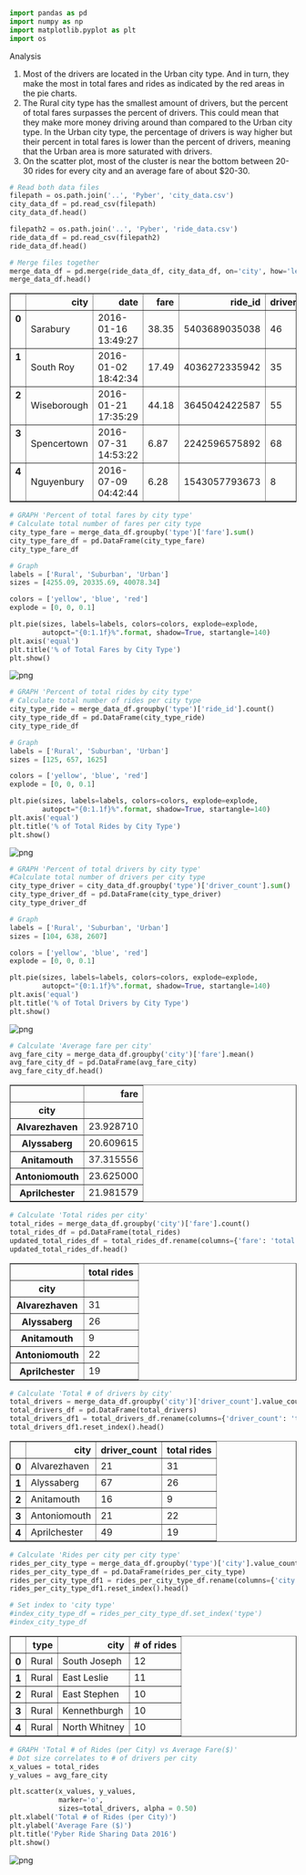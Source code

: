 

```python
import pandas as pd
import numpy as np
import matplotlib.pyplot as plt
import os
```

Analysis
1. Most of the drivers are located in the Urban city type. And in turn, they make the most in total fares and rides as indicated by the red areas in the pie charts.
2. The Rural city type has the smallest amount of drivers, but the percent of total fares surpasses the percent of drivers. This could mean that they make more money driving around than compared to the Urban city type. In the Urban city type, the percentage of drivers is way higher but their percent in total fares is lower than the percent of drivers, meaning that the Urban area is more saturated with drivers.
3. On the scatter plot, most of the cluster is near the bottom between 20-30 rides for every city and an average fare of about $20-30.


```python
# Read both data files
filepath = os.path.join('..', 'Pyber', 'city_data.csv')
city_data_df = pd.read_csv(filepath)
city_data_df.head()

filepath2 = os.path.join('..', 'Pyber', 'ride_data.csv')
ride_data_df = pd.read_csv(filepath2)
ride_data_df.head()

# Merge files together
merge_data_df = pd.merge(ride_data_df, city_data_df, on='city', how='left')
merge_data_df.head()
```




<div>
<style>
    .dataframe thead tr:only-child th {
        text-align: right;
    }

    .dataframe thead th {
        text-align: left;
    }

    .dataframe tbody tr th {
        vertical-align: top;
    }
</style>
<table border="1" class="dataframe">
  <thead>
    <tr style="text-align: right;">
      <th></th>
      <th>city</th>
      <th>date</th>
      <th>fare</th>
      <th>ride_id</th>
      <th>driver_count</th>
      <th>type</th>
    </tr>
  </thead>
  <tbody>
    <tr>
      <th>0</th>
      <td>Sarabury</td>
      <td>2016-01-16 13:49:27</td>
      <td>38.35</td>
      <td>5403689035038</td>
      <td>46</td>
      <td>Urban</td>
    </tr>
    <tr>
      <th>1</th>
      <td>South Roy</td>
      <td>2016-01-02 18:42:34</td>
      <td>17.49</td>
      <td>4036272335942</td>
      <td>35</td>
      <td>Urban</td>
    </tr>
    <tr>
      <th>2</th>
      <td>Wiseborough</td>
      <td>2016-01-21 17:35:29</td>
      <td>44.18</td>
      <td>3645042422587</td>
      <td>55</td>
      <td>Urban</td>
    </tr>
    <tr>
      <th>3</th>
      <td>Spencertown</td>
      <td>2016-07-31 14:53:22</td>
      <td>6.87</td>
      <td>2242596575892</td>
      <td>68</td>
      <td>Urban</td>
    </tr>
    <tr>
      <th>4</th>
      <td>Nguyenbury</td>
      <td>2016-07-09 04:42:44</td>
      <td>6.28</td>
      <td>1543057793673</td>
      <td>8</td>
      <td>Urban</td>
    </tr>
  </tbody>
</table>
</div>




```python
# GRAPH 'Percent of total fares by city type'
# Calculate total number of fares per city type
city_type_fare = merge_data_df.groupby('type')['fare'].sum()
city_type_fare_df = pd.DataFrame(city_type_fare)
city_type_fare_df

# Graph
labels = ['Rural', 'Suburban', 'Urban']
sizes = [4255.09, 20335.69, 40078.34]

colors = ['yellow', 'blue', 'red']
explode = [0, 0, 0.1]

plt.pie(sizes, labels=labels, colors=colors, explode=explode,
        autopct="{0:1.1f}%".format, shadow=True, startangle=140)
plt.axis('equal')
plt.title('% of Total Fares by City Type')
plt.show()
```


![png](output_3_0.png)



```python
# GRAPH 'Percent of total rides by city type'
# Calculate total number of rides per city type
city_type_ride = merge_data_df.groupby('type')['ride_id'].count()
city_type_ride_df = pd.DataFrame(city_type_ride)
city_type_ride_df

# Graph
labels = ['Rural', 'Suburban', 'Urban']
sizes = [125, 657, 1625]

colors = ['yellow', 'blue', 'red']
explode = [0, 0, 0.1]

plt.pie(sizes, labels=labels, colors=colors, explode=explode,
        autopct="{0:1.1f}%".format, shadow=True, startangle=140)
plt.axis('equal')
plt.title('% of Total Rides by City Type')
plt.show()
```


![png](output_4_0.png)



```python
# GRAPH 'Percent of total drivers by city type'
#Calculate total number of drivers per city type
city_type_driver = city_data_df.groupby('type')['driver_count'].sum()
city_type_driver_df = pd.DataFrame(city_type_driver)
city_type_driver_df

# Graph
labels = ['Rural', 'Suburban', 'Urban']
sizes = [104, 638, 2607]

colors = ['yellow', 'blue', 'red']
explode = [0, 0, 0.1]

plt.pie(sizes, labels=labels, colors=colors, explode=explode,
        autopct="{0:1.1f}%".format, shadow=True, startangle=140)
plt.axis('equal')
plt.title('% of Total Drivers by City Type')
plt.show()
```


![png](output_5_0.png)



```python
# Calculate 'Average fare per city'
avg_fare_city = merge_data_df.groupby('city')['fare'].mean()
avg_fare_city_df = pd.DataFrame(avg_fare_city)
avg_fare_city_df.head()
```




<div>
<style>
    .dataframe thead tr:only-child th {
        text-align: right;
    }

    .dataframe thead th {
        text-align: left;
    }

    .dataframe tbody tr th {
        vertical-align: top;
    }
</style>
<table border="1" class="dataframe">
  <thead>
    <tr style="text-align: right;">
      <th></th>
      <th>fare</th>
    </tr>
    <tr>
      <th>city</th>
      <th></th>
    </tr>
  </thead>
  <tbody>
    <tr>
      <th>Alvarezhaven</th>
      <td>23.928710</td>
    </tr>
    <tr>
      <th>Alyssaberg</th>
      <td>20.609615</td>
    </tr>
    <tr>
      <th>Anitamouth</th>
      <td>37.315556</td>
    </tr>
    <tr>
      <th>Antoniomouth</th>
      <td>23.625000</td>
    </tr>
    <tr>
      <th>Aprilchester</th>
      <td>21.981579</td>
    </tr>
  </tbody>
</table>
</div>




```python
# Calculate 'Total rides per city'
total_rides = merge_data_df.groupby('city')['fare'].count()
total_rides_df = pd.DataFrame(total_rides)
updated_total_rides_df = total_rides_df.rename(columns={'fare': 'total rides'})
updated_total_rides_df.head()
```




<div>
<style>
    .dataframe thead tr:only-child th {
        text-align: right;
    }

    .dataframe thead th {
        text-align: left;
    }

    .dataframe tbody tr th {
        vertical-align: top;
    }
</style>
<table border="1" class="dataframe">
  <thead>
    <tr style="text-align: right;">
      <th></th>
      <th>total rides</th>
    </tr>
    <tr>
      <th>city</th>
      <th></th>
    </tr>
  </thead>
  <tbody>
    <tr>
      <th>Alvarezhaven</th>
      <td>31</td>
    </tr>
    <tr>
      <th>Alyssaberg</th>
      <td>26</td>
    </tr>
    <tr>
      <th>Anitamouth</th>
      <td>9</td>
    </tr>
    <tr>
      <th>Antoniomouth</th>
      <td>22</td>
    </tr>
    <tr>
      <th>Aprilchester</th>
      <td>19</td>
    </tr>
  </tbody>
</table>
</div>




```python
# Calculate 'Total # of drivers by city'
total_drivers = merge_data_df.groupby('city')['driver_count'].value_counts()
total_drivers_df = pd.DataFrame(total_drivers)
total_drivers_df1 = total_drivers_df.rename(columns={'driver_count': 'total rides'})
total_drivers_df1.reset_index().head()
```




<div>
<style>
    .dataframe thead tr:only-child th {
        text-align: right;
    }

    .dataframe thead th {
        text-align: left;
    }

    .dataframe tbody tr th {
        vertical-align: top;
    }
</style>
<table border="1" class="dataframe">
  <thead>
    <tr style="text-align: right;">
      <th></th>
      <th>city</th>
      <th>driver_count</th>
      <th>total rides</th>
    </tr>
  </thead>
  <tbody>
    <tr>
      <th>0</th>
      <td>Alvarezhaven</td>
      <td>21</td>
      <td>31</td>
    </tr>
    <tr>
      <th>1</th>
      <td>Alyssaberg</td>
      <td>67</td>
      <td>26</td>
    </tr>
    <tr>
      <th>2</th>
      <td>Anitamouth</td>
      <td>16</td>
      <td>9</td>
    </tr>
    <tr>
      <th>3</th>
      <td>Antoniomouth</td>
      <td>21</td>
      <td>22</td>
    </tr>
    <tr>
      <th>4</th>
      <td>Aprilchester</td>
      <td>49</td>
      <td>19</td>
    </tr>
  </tbody>
</table>
</div>




```python
# Calculate 'Rides per city per city type'
rides_per_city_type = merge_data_df.groupby('type')['city'].value_counts()
rides_per_city_type_df = pd.DataFrame(rides_per_city_type)
rides_per_city_type_df1 = rides_per_city_type_df.rename(columns={'city': "# of rides"})
rides_per_city_type_df1.reset_index().head()

# Set index to 'city type'
#index_city_type_df = rides_per_city_type_df.set_index('type')
#index_city_type_df
```




<div>
<style>
    .dataframe thead tr:only-child th {
        text-align: right;
    }

    .dataframe thead th {
        text-align: left;
    }

    .dataframe tbody tr th {
        vertical-align: top;
    }
</style>
<table border="1" class="dataframe">
  <thead>
    <tr style="text-align: right;">
      <th></th>
      <th>type</th>
      <th>city</th>
      <th># of rides</th>
    </tr>
  </thead>
  <tbody>
    <tr>
      <th>0</th>
      <td>Rural</td>
      <td>South Joseph</td>
      <td>12</td>
    </tr>
    <tr>
      <th>1</th>
      <td>Rural</td>
      <td>East Leslie</td>
      <td>11</td>
    </tr>
    <tr>
      <th>2</th>
      <td>Rural</td>
      <td>East Stephen</td>
      <td>10</td>
    </tr>
    <tr>
      <th>3</th>
      <td>Rural</td>
      <td>Kennethburgh</td>
      <td>10</td>
    </tr>
    <tr>
      <th>4</th>
      <td>Rural</td>
      <td>North Whitney</td>
      <td>10</td>
    </tr>
  </tbody>
</table>
</div>




```python
# GRAPH 'Total # of Rides (per City) vs Average Fare($)'
# Dot size correlates to # of drivers per city
x_values = total_rides
y_values = avg_fare_city

plt.scatter(x_values, y_values,
            marker='o',
            sizes=total_drivers, alpha = 0.50)
plt.xlabel('Total # of Rides (per City)')
plt.ylabel('Average Fare ($)')
plt.title('Pyber Ride Sharing Data 2016')
plt.show()
```


![png](output_10_0.png)

